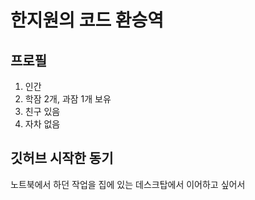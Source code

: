 # 한지원의 코드 환승역
## 프로필

1. 인간
2. 학잠 2개, 과잠 1개 보유
3. 친구 있음
4. 자차 없음

## 깃허브 시작한 동기
노트북에서 하던 작업을 집에 있는 데스크탑에서 이어하고 싶어서
